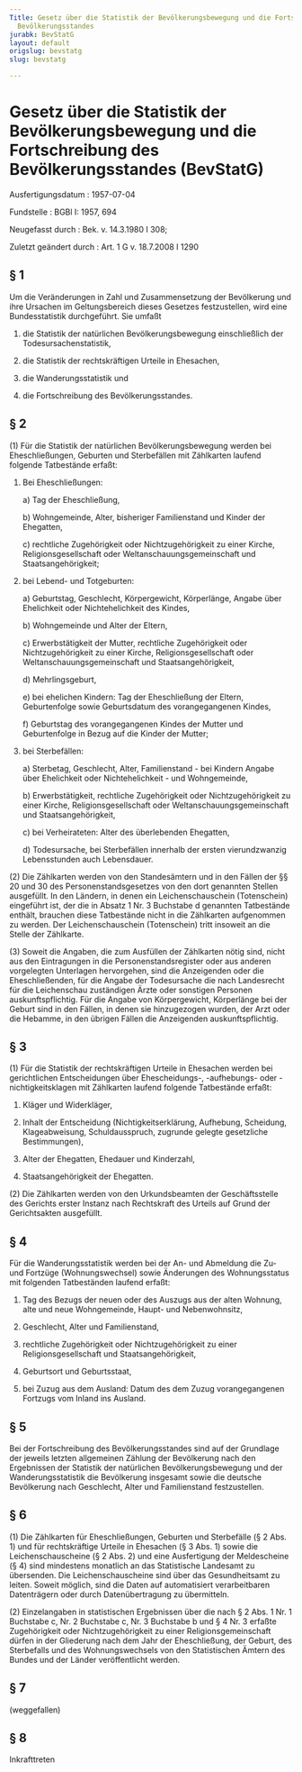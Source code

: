 ```yaml
---
Title: Gesetz über die Statistik der Bevölkerungsbewegung und die Fortschreibung des
  Bevölkerungsstandes
jurabk: BevStatG
layout: default
origslug: bevstatg
slug: bevstatg

---
```


# Gesetz über die Statistik der Bevölkerungsbewegung und die Fortschreibung des Bevölkerungsstandes (BevStatG)

Ausfertigungsdatum
:   1957-07-04

Fundstelle
:   BGBl I: 1957, 694

Neugefasst durch
:   Bek. v. 14.3.1980 I 308;

Zuletzt geändert durch
:   Art. 1 G v. 18.7.2008 I 1290


## § 1

Um die Veränderungen in Zahl und Zusammensetzung der Bevölkerung und
ihre Ursachen im Geltungsbereich dieses Gesetzes festzustellen, wird
eine Bundesstatistik durchgeführt. Sie umfaßt

1.  die Statistik der natürlichen Bevölkerungsbewegung einschließlich der
    Todesursachenstatistik,


2.  die Statistik der rechtskräftigen Urteile in Ehesachen,


3.  die Wanderungsstatistik und


4.  die Fortschreibung des Bevölkerungsstandes.





## § 2

(1) Für die Statistik der natürlichen Bevölkerungsbewegung werden bei
Eheschließungen, Geburten und Sterbefällen mit Zählkarten laufend
folgende Tatbestände erfaßt:

1.  Bei Eheschließungen:

    a)  Tag der Eheschließung,


    b)  Wohngemeinde, Alter, bisheriger Familienstand und Kinder der
        Ehegatten,


    c)  rechtliche Zugehörigkeit oder Nichtzugehörigkeit zu einer Kirche,
        Religionsgesellschaft oder Weltanschauungsgemeinschaft und
        Staatsangehörigkeit;





2.  bei Lebend- und Totgeburten:

    a)  Geburtstag, Geschlecht, Körpergewicht, Körperlänge, Angabe über
        Ehelichkeit oder Nichtehelichkeit des Kindes,


    b)  Wohngemeinde und Alter der Eltern,


    c)  Erwerbstätigkeit der Mutter, rechtliche Zugehörigkeit oder
        Nichtzugehörigkeit zu einer Kirche, Religionsgesellschaft oder
        Weltanschauungsgemeinschaft und Staatsangehörigkeit,


    d)  Mehrlingsgeburt,


    e)  bei ehelichen Kindern: Tag der Eheschließung der Eltern, Geburtenfolge
        sowie Geburtsdatum des vorangegangenen Kindes,


    f)  Geburtstag des vorangegangenen Kindes der Mutter und Geburtenfolge in
        Bezug auf die Kinder der Mutter;





3.  bei Sterbefällen:

    a)  Sterbetag, Geschlecht, Alter, Familienstand - bei Kindern Angabe über
        Ehelichkeit oder Nichtehelichkeit - und Wohngemeinde,


    b)  Erwerbstätigkeit, rechtliche Zugehörigkeit oder Nichtzugehörigkeit zu
        einer Kirche, Religionsgesellschaft oder Weltanschauungsgemeinschaft
        und Staatsangehörigkeit,


    c)  bei Verheirateten: Alter des überlebenden Ehegatten,


    d)  Todesursache, bei Sterbefällen innerhalb der ersten vierundzwanzig
        Lebensstunden auch Lebensdauer.







(2) Die Zählkarten werden von den Standesämtern und in den Fällen der
§§ 20 und 30 des Personenstandsgesetzes von den dort genannten Stellen
ausgefüllt. In den Ländern, in denen ein Leichenschauschein
(Totenschein) eingeführt ist, der die in Absatz 1 Nr. 3 Buchstabe d
genannten Tatbestände enthält, brauchen diese Tatbestände nicht in die
Zählkarten aufgenommen zu werden. Der Leichenschauschein (Totenschein)
tritt insoweit an die Stelle der Zählkarte.

(3) Soweit die Angaben, die zum Ausfüllen der Zählkarten nötig sind,
nicht aus den Eintragungen in die Personenstandsregister oder aus
anderen vorgelegten Unterlagen hervorgehen, sind die Anzeigenden oder
die Eheschließenden, für die Angabe der Todesursache die nach
Landesrecht für die Leichenschau zuständigen Ärzte oder sonstigen
Personen auskunftspflichtig. Für die Angabe von Körpergewicht,
Körperlänge bei der Geburt sind in den Fällen, in denen sie
hinzugezogen wurden, der Arzt oder die Hebamme, in den übrigen Fällen
die Anzeigenden auskunftspflichtig.


## § 3

(1) Für die Statistik der rechtskräftigen Urteile in Ehesachen werden
bei gerichtlichen Entscheidungen über Ehescheidungs-, -aufhebungs-
oder -nichtigkeitsklagen mit Zählkarten laufend folgende Tatbestände
erfaßt:

1.  Kläger und Widerkläger,


2.  Inhalt der Entscheidung (Nichtigkeitserklärung, Aufhebung, Scheidung,
    Klageabweisung, Schuldausspruch, zugrunde gelegte gesetzliche
    Bestimmungen),


3.  Alter der Ehegatten, Ehedauer und Kinderzahl,


4.  Staatsangehörigkeit der Ehegatten.




(2) Die Zählkarten werden von den Urkundsbeamten der Geschäftsstelle
des Gerichts erster Instanz nach Rechtskraft des Urteils auf Grund der
Gerichtsakten ausgefüllt.


## § 4

Für die Wanderungsstatistik werden bei der An- und Abmeldung die Zu-
und Fortzüge (Wohnungswechsel) sowie Änderungen des Wohnungsstatus mit
folgenden Tatbeständen laufend erfaßt:

1.  Tag des Bezugs der neuen oder des Auszugs aus der alten Wohnung, alte
    und neue Wohngemeinde, Haupt- und Nebenwohnsitz,


2.  Geschlecht, Alter und Familienstand,


3.  rechtliche Zugehörigkeit oder Nichtzugehörigkeit zu einer
    Religionsgesellschaft und Staatsangehörigkeit,


4.  Geburtsort und Geburtsstaat,


5.  bei Zuzug aus dem Ausland: Datum des dem Zuzug vorangegangenen
    Fortzugs vom Inland ins Ausland.





## § 5

Bei der Fortschreibung des Bevölkerungsstandes sind auf der Grundlage
der jeweils letzten allgemeinen Zählung der Bevölkerung nach den
Ergebnissen der Statistik der natürlichen Bevölkerungsbewegung und der
Wanderungsstatistik die Bevölkerung insgesamt sowie die deutsche
Bevölkerung nach Geschlecht, Alter und Familienstand festzustellen.


## § 6

(1) Die Zählkarten für Eheschließungen, Geburten und Sterbefälle (§ 2
Abs. 1) und für rechtskräftige Urteile in Ehesachen (§ 3 Abs. 1) sowie
die Leichenschauscheine (§ 2 Abs. 2) und eine Ausfertigung der
Meldescheine (§ 4) sind mindestens monatlich an das Statistische
Landesamt zu übersenden. Die Leichenschauscheine sind über das
Gesundheitsamt zu leiten. Soweit möglich, sind die Daten auf
automatisiert verarbeitbaren Datenträgern oder durch Datenübertragung
zu übermitteln.

(2) Einzelangaben in statistischen Ergebnissen über die nach § 2 Abs.
1 Nr. 1 Buchstabe c, Nr. 2 Buchstabe c, Nr. 3 Buchstabe b und § 4 Nr.
3 erfaßte Zugehörigkeit oder Nichtzugehörigkeit zu einer
Religionsgemeinschaft dürfen in der Gliederung nach dem Jahr der
Eheschließung, der Geburt, des Sterbefalls und des Wohnungswechsels
von den Statistischen Ämtern des Bundes und der Länder veröffentlicht
werden.


## § 7

(weggefallen)


## § 8

Inkrafttreten

